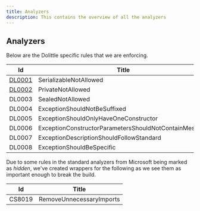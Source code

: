 ```yaml
---
title: Analyzers
description: This contains the overview of all the analyzers
---
```

## Analyzers

Below are the Dolittle specific rules that we are enforcing.

| Id | Title |
| -- | ----- |
| [DL0001](./DL0001.md) | SerializableNotAllowed |
| [DL0002](./DL0002.md) | PrivateNotAllowed |
| DL0003 | SealedNotAllowed |
| DL0004 | ExceptionShouldNotBeSuffixed |
| DL0005 | ExceptionShouldOnlyHaveOneConstructor |
| DL0006 | ExceptionConstructorParametersShouldNotContainMessage |
| DL0007 | ExceptionDescriptionShouldFollowStandard |
| DL0008 | ExceptionShouldBeSpecific |

Due to some rules in the standard analyzers from Microsoft being marked as
*hidden*, we've created wrappers for the following as we see them as
important enough to break the build.

| Id | Title |
| -- | ----- |
| CS8019 | RemoveUnnecessaryImports |
